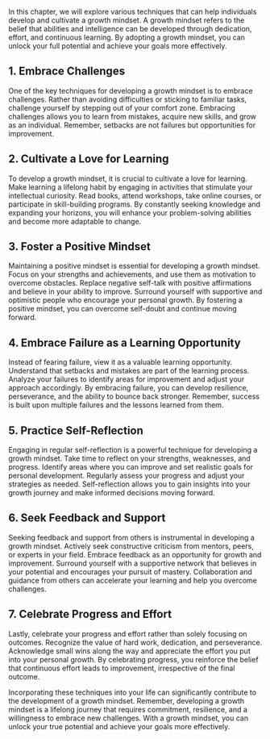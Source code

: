 
In this chapter, we will explore various techniques that can help individuals develop and cultivate a growth mindset. A growth mindset refers to the belief that abilities and intelligence can be developed through dedication, effort, and continuous learning. By adopting a growth mindset, you can unlock your full potential and achieve your goals more effectively.

1\. Embrace Challenges
---------------------

One of the key techniques for developing a growth mindset is to embrace challenges. Rather than avoiding difficulties or sticking to familiar tasks, challenge yourself by stepping out of your comfort zone. Embracing challenges allows you to learn from mistakes, acquire new skills, and grow as an individual. Remember, setbacks are not failures but opportunities for improvement.

2\. Cultivate a Love for Learning
--------------------------------

To develop a growth mindset, it is crucial to cultivate a love for learning. Make learning a lifelong habit by engaging in activities that stimulate your intellectual curiosity. Read books, attend workshops, take online courses, or participate in skill-building programs. By constantly seeking knowledge and expanding your horizons, you will enhance your problem-solving abilities and become more adaptable to change.

3\. Foster a Positive Mindset
----------------------------

Maintaining a positive mindset is essential for developing a growth mindset. Focus on your strengths and achievements, and use them as motivation to overcome obstacles. Replace negative self-talk with positive affirmations and believe in your ability to improve. Surround yourself with supportive and optimistic people who encourage your personal growth. By fostering a positive mindset, you can overcome self-doubt and continue moving forward.

4\. Embrace Failure as a Learning Opportunity
--------------------------------------------

Instead of fearing failure, view it as a valuable learning opportunity. Understand that setbacks and mistakes are part of the learning process. Analyze your failures to identify areas for improvement and adjust your approach accordingly. By embracing failure, you can develop resilience, perseverance, and the ability to bounce back stronger. Remember, success is built upon multiple failures and the lessons learned from them.

5\. Practice Self-Reflection
---------------------------

Engaging in regular self-reflection is a powerful technique for developing a growth mindset. Take time to reflect on your strengths, weaknesses, and progress. Identify areas where you can improve and set realistic goals for personal development. Regularly assess your progress and adjust your strategies as needed. Self-reflection allows you to gain insights into your growth journey and make informed decisions moving forward.

6\. Seek Feedback and Support
----------------------------

Seeking feedback and support from others is instrumental in developing a growth mindset. Actively seek constructive criticism from mentors, peers, or experts in your field. Embrace feedback as an opportunity for growth and improvement. Surround yourself with a supportive network that believes in your potential and encourages your pursuit of mastery. Collaboration and guidance from others can accelerate your learning and help you overcome challenges.

7\. Celebrate Progress and Effort
--------------------------------

Lastly, celebrate your progress and effort rather than solely focusing on outcomes. Recognize the value of hard work, dedication, and perseverance. Acknowledge small wins along the way and appreciate the effort you put into your personal growth. By celebrating progress, you reinforce the belief that continuous effort leads to improvement, irrespective of the final outcome.

Incorporating these techniques into your life can significantly contribute to the development of a growth mindset. Remember, developing a growth mindset is a lifelong journey that requires commitment, resilience, and a willingness to embrace new challenges. With a growth mindset, you can unlock your true potential and achieve your goals more effectively.
